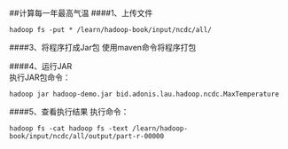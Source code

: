 ##计算每一年最高气温
####1、上传文件

```text
hadoop fs -put * /learn/hadoop-book/input/ncdc/all/
```

####3、将程序打成Jar包
使用maven命令将程序打包<br/>

####4、运行JAR        
执行JAR包命令：
```text
hadoop jar hadoop-demo.jar bid.adonis.lau.hadoop.ncdc.MaxTemperature
```
 
####5、查看执行结果
执行命令：
```text
hadoop fs -cat hadoop fs -text /learn/hadoop-book/input/ncdc/all/output/part-r-00000
```

